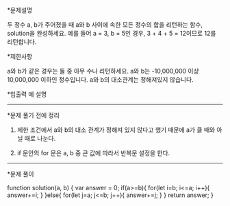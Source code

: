 *문제설명

두 정수 a, b가 주어졌을 때 a와 b 사이에 속한 모든 정수의 합을 리턴하는 함수, solution을 완성하세요.
예를 들어 a = 3, b = 5인 경우, 3 + 4 + 5 = 12이므로 12를 리턴합니다.


*제한사항

a와 b가 같은 경우는 둘 중 아무 수나 리턴하세요.
a와 b는 -10,000,000 이상 10,000,000 이하인 정수입니다.
a와 b의 대소관계는 정해져있지 않습니다.


*입출력 예 설명


----------

*문제 풀기 전에 정리

1) 제한 조건에서 a와 b의 대소 관계가 정해져 있지 않다고 했기 때문에 a가 클 때와 아닐 때로 나눈다.

2) if 문안의 for 문은 a, b 중 큰 값에 따라서 반복문 설정을 한다.

----------

*문제 풀이

function solution(a, b) {
var answer = 0;
if(a>=b){
for(let i=b; i<=a; i++){
answer+=i;
}
}else{
for(let j=a; j<=b; j++){
answer+=j;
}
}
return answer;
}